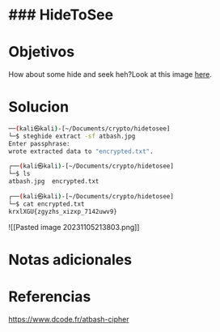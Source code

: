 # ### HideToSee
# Objetivos
How about some hide and seek heh?Look at this image [here](https://artifacts.picoctf.net/c/241/atbash.jpg).
# Solucion
```bash
──(kali㉿kali)-[~/Documents/crypto/hidetosee]
└─$ steghide extract -sf atbash.jpg
Enter passphrase: 
wrote extracted data to "encrypted.txt".
                                                      
┌──(kali㉿kali)-[~/Documents/crypto/hidetosee]
└─$ ls
atbash.jpg  encrypted.txt
                                                      
┌──(kali㉿kali)-[~/Documents/crypto/hidetosee]
└─$ cat encrypted.txt 
krxlXGU{zgyzhs_xizxp_7142uwv9}

```
![[Pasted image 20231105213803.png]]
# Notas adicionales

# Referencias
https://www.dcode.fr/atbash-cipher